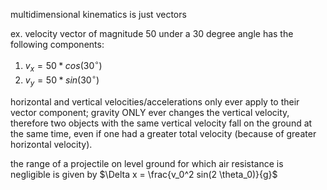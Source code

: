 multidimensional kinematics is just vectors

ex. velocity vector of magnitude 50 under a 30 degree angle has the following
components:
1. $v_x = 50 * cos(30^{\circ})$
2. $v_y = 50 * sin(30^{\circ})$

horizontal and vertical velocities/accelerations only ever apply to their vector
component; gravity ONLY ever changes the vertical velocity, therefore 
two objects with the same vertical velocity fall on the ground at the same time,
even if one had a greater total velocity (because of greater horizontal velocity).

the range of a projectile on level ground for which air resistance is negligible
is given by $\Delta x = \frac{v_0^2 sin(2 \theta_0)}{g}$
